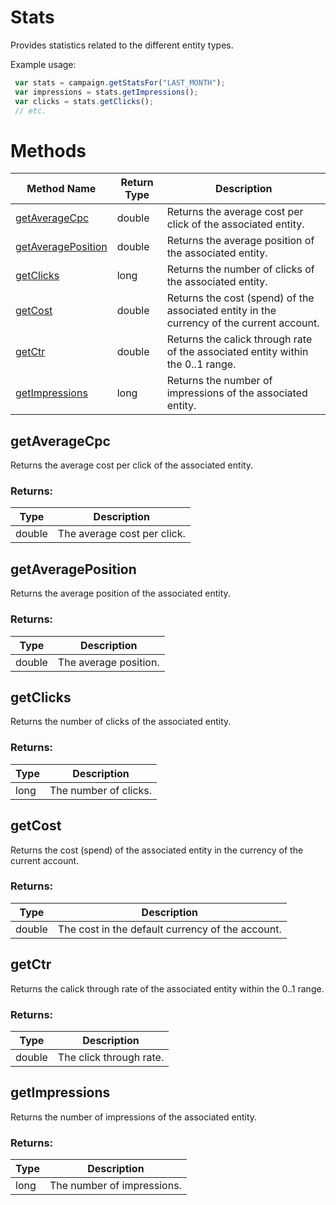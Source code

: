 # Stats
Provides statistics related to the different entity types.

Example usage:
```javascript
 var stats = campaign.getStatsFor("LAST_MONTH");
 var impressions = stats.getImpressions();
 var clicks = stats.getClicks();
 // etc.
```

# Methods
|Method Name|Return Type|Description|
|-|-|-
[getAverageCpc](#getaveragecpc)|double|Returns the average cost per click of the associated entity.<br />
[getAveragePosition](#getaverageposition)|double|Returns the average position of the associated entity.<br />
[getClicks](#getclicks)|long|Returns the number of clicks of the associated entity.<br />
[getCost](#getcost)|double|Returns the cost (spend) of the associated entity in the currency of the current account.<br />
[getCtr](#getctr)|double|Returns the calick through rate of the associated entity within the 0..1 range. <br />
[getImpressions](#getimpressions)|long|Returns the number of impressions of the associated entity.<br />

## <a name="getaveragecpc"></a>getAverageCpc
Returns the average cost per click of the associated entity.

### Returns:
|Type|Description|
|-|-
double|The average cost per click.

## <a name="getaverageposition"></a>getAveragePosition
Returns the average position of the associated entity.

### Returns:
|Type|Description|
|-|-
double|The average position.

## <a name="getclicks"></a>getClicks
Returns the number of clicks of the associated entity.

### Returns:
|Type|Description|
|-|-
long|The number of clicks.

## <a name="getcost"></a>getCost
Returns the cost (spend) of the associated entity in the currency of the current account.

### Returns:
|Type|Description|
|-|-
double|The cost in the default currency of the account.

## <a name="getctr"></a>getCtr
Returns the calick through rate of the associated entity within the 0..1 range. 

### Returns:
|Type|Description|
|-|-
double|The click through rate.

## <a name="getimpressions"></a>getImpressions
Returns the number of impressions of the associated entity.

### Returns:
|Type|Description|
|-|-
long|The number of impressions.

